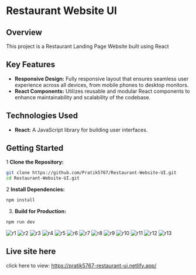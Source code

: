 # Restaurant Website UI

## Overview

This project is a Restaurant Landing Page Website built using React

## Key Features

- **Responsive Design:** Fully responsive layout that ensures seamless user experience across all devices, from mobile phones to desktop monitors.
- **React Components:** Utilizes reusable and modular React components to enhance maintainability and scalability of the codebase.

## Technologies Used

- **React:** A JavaScript library for building user interfaces.

## Getting Started

1 **Clone the Repository:**
   ```bash
   git clone https://github.com/Pratik5767/Restaurant-Website-UI.git
   cd Restaurant-Website-UI.git
  ```

2 **Install Dependencies:**
```bash
npm install
```

3. **Build for Production:**
```bash
npm run dev
```

![r1](https://github.com/Pratik5767/Restaurant-Website-UI/assets/138187006/549833ec-2e1e-4ed7-b52e-2a28f06a6d72)
![r2](https://github.com/Pratik5767/Restaurant-Website-UI/assets/138187006/600dcdff-fd01-4ec4-aa06-786f4053aaa8)
![r3](https://github.com/Pratik5767/Restaurant-Website-UI/assets/138187006/8d9a0f92-e33d-4d4e-9854-b2a9f2be5a3b)
![r4](https://github.com/Pratik5767/Restaurant-Website-UI/assets/138187006/c531d7d2-587f-45d4-9625-4641296948da)
![r5](https://github.com/Pratik5767/Restaurant-Website-UI/assets/138187006/bceff030-77a5-4d7a-a09c-b0665765cd7b)
![r6](https://github.com/Pratik5767/Restaurant-Website-UI/assets/138187006/d40f2489-dfaa-44ea-bbfe-146adac04ab9)
![r7](https://github.com/Pratik5767/Restaurant-Website-UI/assets/138187006/eb55ac7b-bc62-4149-ab80-077926cd9b0b)
![r8](https://github.com/Pratik5767/Restaurant-Website-UI/assets/138187006/6479b21c-98ab-4686-a306-120261902977)
![r9](https://github.com/Pratik5767/Restaurant-Website-UI/assets/138187006/6dc08ba5-5dbc-48fa-a526-29db7e65ae99)
![r10](https://github.com/Pratik5767/Restaurant-Website-UI/assets/138187006/d36dbedc-1e63-409d-b127-83f8f5384946)
![r11](https://github.com/Pratik5767/Restaurant-Website-UI/assets/138187006/ed7ea916-ddf5-4a64-8254-c9491653cb17)
![r12](https://github.com/Pratik5767/Restaurant-Website-UI/assets/138187006/0f18edcd-f694-4470-ba36-42c334eb16bc)
![r13](https://github.com/Pratik5767/Restaurant-Website-UI/assets/138187006/775db745-1d46-42f1-88eb-e01c0dfe9db4)

## Live site here

click here to view: https://pratik5767-restaurant-ui.netlify.app/
